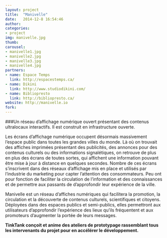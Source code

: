 ```yaml
---
layout: project
title:  "Manivelle"
date:   2014-12-8 16:54:46
author: 
categories:
- project
img: manivelle.jpg
thumb: 
carousel:
- manivelle1.jpg
- manivelle2.jpg
- manivelle3.jpg
- manivelle4.jpg
partners: 
- name: Espace Temps
  link: http://espacestemps.ca/ 
- name: Dikini
  link: http://www.studiodikini.com/
- name: Bibliopresto
  link: http://bibliopresto.ca/
website: http://manivelle.io
fork: 
---
```

###Un réseau d’affichage numérique ouvert présentant des contenus ultralocaux interactifs. Il est construit en infrastructure ouverte. 

Les écrans d’affichage numérique occupent désormais massivement l’espace public dans toutes les grandes villes du monde. Là où on trouvait des affiches imprimées présentant des publicités, des annonces pour des contenus culturels ou des informations signalétiques, on retrouve de plus en plus des écrans de toutes sortes, qui affichent une information pouvant être mise à jour à distance en quelques secondes. Nombre de ces écrans s’inscrivent dans des réseaux d’affichage mis en place et utilisés par l’industrie du marketing pour capter l’attention des consommateurs. Peu ont pour fonction de faciliter la circulation de l’information et des connaissances et de permettre aux passants de d’approfondir leur expérience de la ville.

Manivelle est un réseau d’affiches numériques qui facilitera la promotion, la circulation et la découverte de contenus culturels, scientifiques et citoyens. Déployées dans des espaces publics et semi-publics, elles permettront aux utilisateurs d’approfondir l’expérience des lieux qu’ils fréquentent et aux promoteurs d’augmenter la portée de leurs messages.

**TinkTank conçoit et anime des ateliers de prototypage rassemblant tous les intervenants du projet pour en accélérer le développement.** 
